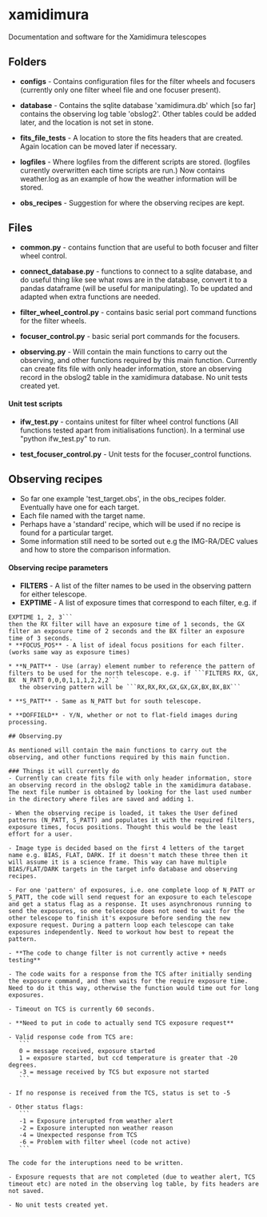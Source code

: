 # xamidimura
Documentation and software for the Xamidimura telescopes  


## Folders
* **configs** - Contains configuration files for the filter wheels and focusers (currently only one filter wheel file and one focuser present).  

* **database** - Contains the sqlite database 'xamidimura.db' which [so far] contains the observing log table 'obslog2'. Other tables could be added later, and the location is not set in stone.  

* **fits_file_tests** - A location to store the fits headers that are created. Again location can be moved later if necessary.  
	
* **logfiles** - Where logfiles from the different scripts are stored. (logfiles currently overwritten each time scripts are run.) Now contains weather.log as an example of how the weather information will be stored.  

* **obs_recipes** - Suggestion for where the observing recipes are kept.  


## Files
* **common.py** - contains function that are useful to both focuser and filter wheel control.  

* **connect_database.py** - functions to connect to a sqlite database, and do useful thing like see what rows are in the database, convert it to a pandas dataframe (will be useful for manipulating). To be updated and adapted when extra functions are needed.  

* **filter_wheel_control.py** - contains basic serial port command functions for the filter wheels.  

* **focuser_control.py** - basic serial port commands for the focusers.  

* **observing.py** - Will contain the main functions to carry out the observing, and other functions required by this main function. Currently can create fits file with only header information, store an observing record in the obslog2 table in the xamidimura database. No unit tests created yet.  


	



#### Unit test scripts	  
* **ifw_test.py** - contains unitest for filter wheel control functions (All functions tested apart from initialisations function). In a terminal use "python ifw_test.py" to run.  
	
* **test_focuser_control.py** - Unit tests for the focuser_control functions.  
               

## Observing recipes

* So far one example 'test_target.obs', in the obs_recipes folder. Eventually have one for each target.  
* Each file named with the target name.
* Perhaps have a 'standard' recipe, which will be used if no recipe is found for a particular target.  
* Some information still need to be sorted out e.g the IMG-RA/DEC values and how to store the comparison information.  

#### Observing recipe parameters
* **FILTERS** - A list of the filter names to be used in the observing pattern for either telescope.  
* **EXPTIME** - A list of exposure times that correspond to each filter, e.g. if 
 ```FILTERS RX, GX, BX  
 EXPTIME 1, 2, 3```  
 then the RX filter will have an exposure time of 1 seconds, the GX filter an exposure time of 2 seconds and the BX filter an exposure time of 3 seconds.  
* **FOCUS_POS** - A list of ideal focus positions for each filter. (works same way as exposure times)  

* **N_PATT** - Use (array) element number to reference the pattern of filters to be used for the north telescope. e.g. if ```FILTERS RX, GX, BX  N_PATT 0,0,0,1,1,1,2,2,2```  
	the observing pattern will be ```RX,RX,RX,GX,GX,GX,BX,BX,BX```  
	
* **S_PATT** - Same as N_PATT but for south telescope.

* **DOFFIELD** - Y/N, whether or not to flat-field images during processing.

## Observing.py

As mentioned will contain the main functions to carry out the observing, and other functions required by this main function.

### Things it will currently do
- Currently can create fits file with only header information, store an observing record in the obslog2 table in the xamidimura database. The next file number is obtained by looking for the last used number in the directory where files are saved and adding 1.  

- When the observing recipe is loaded, it takes the User defined patterns (N_PATT, S_PATT) and populates it with the required filters, exposure times, focus positions. Thought this would be the least effort for a user.  

- Image type is decided based on the first 4 letters of the target name e.g. BIAS, FLAT, DARK. If it doesn't match these three then it will assume it is a science frame. This way can have multiple BIAS/FLAT/DARK targets in the target info database and observing recipes.  

- For one 'pattern' of exposures, i.e. one complete loop of N_PATT or S_PATT, the code will send request for an exposure to each telescope and get a status flag as a response. It uses asynchronous running to send the exposures, so one telescope does not need to wait for the other telescope to finish it's exposure before sending the new exposure request. During a pattern loop each telescope can take exposures independently. Need to workout how best to repeat the pattern.  

- **The code to change filter is not currently active + needs testing**  

- The code waits for a response from the TCS after initially sending the exposure command, and then waits for the require exposure time. Need to do it this way, otherwise the function would time out for long exposures.  

- Timeout on TCS is currently 60 seconds.  

- **Need to put in code to actually send TCS exposure request**  

- Valid response code from TCS are: 
	``` 
	0 = message received, exposure started  
	1 = exposure started, but ccd temperature is greater that -20 degrees.
	-3 = message received by TCS but exposure not started
	```  
	   
- If no response is received from the TCS, status is set to -5

- Other status flags:  
	``` 
	-1 = Exposure interupted from weather alert
	-2 = Exposure interupted non weather reason
	-4 = Unexpected response from TCS
	-6 = Problem with filter wheel (code not active)
	```  

The code for the interuptions need to be written.  
	
- Exposure requests that are not completed (due to weather alert, TCS timeout etc) are noted in the observing log table, by fits headers are not saved.  

- No unit tests created yet.  